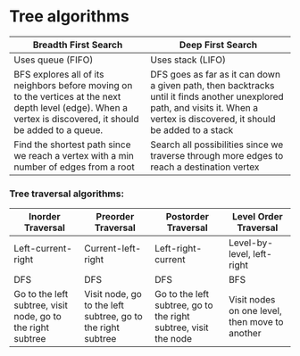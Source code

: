 # Tree algorithms

| Breadth First Search                                                                                                                                            | Deep First Search |   
|-----------------------------------------------------------------------------------------------------------------------------------------------------------------| ---- |
| Uses queue (FIFO)                                                                                                                                               | Uses stack (LIFO) |
| BFS explores all of its neighbors before moving on to the vertices at the next depth level (edge).  When a vertex is discovered, it should be added to a queue. | DFS goes as far as it can down a given path, then backtracks until it finds another unexplored path, and visits it. When a vertex is discovered, it should be added to a stack |
| Find the shortest path since we reach a vertex with a min number of edges from a root                                                                           | Search all possibilities since we traverse through more edges to reach a destination vertex |

### Tree traversal algorithms:

| Inorder Traversal | Preorder Traversal | Postorder Traversal | Level Order Traversal |
| ---- | ---- | ---- | ---- |
| Left-current-right | Current-left-right | Left-right-current | Level-by-level, left-right |
| DFS | DFS | DFS | BFS |
| Go to the left subtree, visit node, go to the right subtree | Visit node, go to the left subtree, go to the right subtree | Go to the left subtree, go to the right subtree, visit the node | Visit nodes on one level, then move to another |

